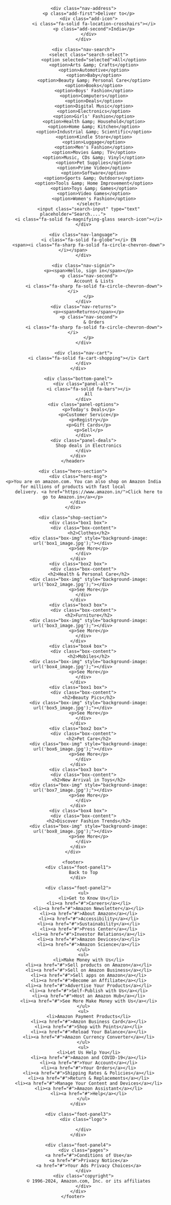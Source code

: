 <!DOCTYPE html>
<html lang="en">

<head>
    <meta charset="UTF-8">
    <meta name="viewport" content="width=device-width, initial-scale=1.0">
    <title>Amazon</title>
    <!-- Font Awesome -->
    <link rel="stylesheet" href="https://cdnjs.jjf.com/ajax/libs/font-awesome/6.4.0/css/all.min.css"
        integrity="sha512-iecdLmaskl7CVkqkXNQ/ZH/XLlvWZOJyj7Yy7tcenmpD1ypASozpmT/E0iPtmFIB46ZmdtAc9eNBvH0H/ZpiBw=="
        crossorigin="anonymous" referrerpolicy="no-referrer" />
    <!-- CSS -->
    <link rel="stylesheet" href="/CSS/style.css">
</head>

<body>
    <style>
        @import url('https://fonts.googleapis.com/css2?family=Poppins:wght@600;700;800;900&display=swap');

* {
    margin: 0;
    padding: 0;
    font-family: 'Poppins', sans-serif;
    box-sizing: border-box;
}

/** navbar **/
.navbar {
    height: 60px;
    background-color: #0f1111;
    color: white;
    display: flex;
    align-items: center;
    justify-content: space-evenly;
}

.nav-logo {
    height: 50px;
    width: 100px;
}

.logo {
    background-image: url(amazon_logo.png);
    height: 50px;
    width: 100%;
    background-size: cover;
}

.add-first {
    color: #cccccc;
    font-size: 0.75rem;
    font-weight: 100;
}

.nav-second {
    font-size: 15px;
}

.add-icon {
    display: flex;
    align-items: center;
    justify-content: space-between;
}

.nav-search {
    display: flex;
    align-items: center;
    justify-content: space-evenly;
    background-color: white;
    margin-left: 25px;
    width: 600px;
    height: 40px;
    padding: 10px 0px 10px 0px;
    border-radius: 30px;
}

.nav-search:hover {
    border: 2px solid #febd68;
}

.search-select {
    background-color: #f3f3f3;
    height: 40px;
    width: 70px;
    padding: 0 0 0 10px;
    border-top-left-radius: 30px;
    border-bottom-left-radius: 30px;
    border: 2px solid #febd68;
    outline: none;
}

.search-input {
    margin-left: 10px;
    width: 100%;
    border: none;
    outline: none;
    font-size: 0.9rem;
}

.search-icon {
    display: flex;
    justify-content: center;
    align-items: center;
    color: black;
    width: 60px;
    height: 40px;
    background-color: #febd68;
    color: white;
    border-top-right-radius: 30px;
    border-bottom-right-radius: 30px;
}

span {
    font-size: 0.75rem;
}

.nav-cart {
    font-size: 0.7rem;
}

.nav-cart i {
    font-size: 1.6rem;
}

/** bottom panel **/
.bottom-panel {
    height: 40px;
    background-color: #222f3d;
    color: white;
    display: flex;
    align-items: center;
    justify-content: space-evenly;
}

.panel-options {
    width: 70%;
    font-size: 0.85rem;
}

.panel-options p {
    display: inline;
    margin-left: 10px;
}

/** hero sectrion **/
.hero-section {
    background-image: url('hero_image.jpg');
    background-size: cover;
    height: 350px;
    display: flex;
    justify-content: center;
    align-items: flex-end;
}

.hero-msg {
    height: 40px;
    background-color: white;
    color: black;
    display: flex;
    align-items: center;
    justify-content: center;
    font-size: 0.85rem;
    width: 90%;
    margin-bottom: 25px;
    border-radius: 30px;
}

.hero-msg a {
    text-decoration: none;
    color: #007185;
}

/** shop section **/
.shop-section {
    display: flex;
    flex-wrap: wrap;
    justify-content: space-evenly;
    background-color: #e2e7e6;
    padding-bottom: 20px;
}

.box {
    border-radius: 10px;
    height: 410px;
    width: 23%;
    background-color: white;
    padding: 15px 0px 15px;
    margin-top: 25px;
}

h2 {
    font-size: 20px;
}

.box-img {
    height: 300px;
    border-radius: 10px;
    margin-top: 1rem;
    margin-bottom: 1rem;
    background-size: cover;
}

.box-content {
    margin-left: 1rem;
    margin-right: 1rem;
}

.box-content p {
    color: #007185;
    font-size: 14px;
}

/** footer **/
.foot-panel1 {
    background-color: #37475a;
    height: 50px;
    color: white;
    display: flex;
    align-items: center;
    justify-content: center;
    font-size: 0.85rem;
}

.foot-panel2 {
    background-color: #222f3d;
    color: white;
    height: 400px;
    display: flex;
    justify-content: space-evenly;
}

ul {
    margin-top: 30px;
}

ul li,
li a {
    display: block;
    text-decoration: none;
    list-style: none;
}

li a {
    font-size: 0.85rem;
    margin-top: 10px;
    color: #dddddd;
}

li a:hover {
    text-decoration: underline;
}

.foot-panel3 {
    border-top: 0.5px solid gray;
    height: 70px;
    background-color: #232F3E;
    display: flex;
    align-items: center;
    justify-content: center;
}

.foot-panel3 .logo {
    background-image: url(amazon_logo.png);
    background-size: cover;
    height: 50px;
    width: 100px;
}

.foot-panel4 {
    background-color: #131A22;
    color: white;
    height: 70px;
    display: flex;
    align-items: center;
    justify-content: center;
    flex-direction: column;
}

.pages a {
    text-decoration: none;
    color: white;
    font-size: 0.7rem;
    margin-left: 5px;
}

.pages a:hover {
    text-decoration: underline;
}

.copyright {
    margin-top: 5px;
    font-size: 0.8rem;
}
    </style>
    <header>
        <div class="navbar">
            <div class="nav-logo">
                <div class="logo"></div>
            </div>

            <div class="nav-address">
                <p class="add-first">Deliver to</p>
                <div class="add-icon">
                    <i class="fa-solid fa-location-crosshairs"></i>
                    <p class="add-second">India</p>
                </div>
            </div>

            <div class="nav-search">
                <select class="search-select">
                    <option selected="selected">All</option>
                    <option>Arts &amp; Crafts</option>
                    <option>Automotive</option>
                    <option>Baby</option>
                    <option>Beauty &amp; Personal Care</option>
                    <option>Books</option>
                    <option>Boys' Fashion</option>
                    <option>Computers</option>
                    <option>Deals</option>
                    <option>Digital Music</option>
                    <option>Electronics</option>
                    <option>Girls' Fashion</option>
                    <option>Health &amp; Household</option>
                    <option>Home &amp; Kitchen</option>
                    <option>Industrial &amp; Scientific</option>
                    <option>Kindle Store</option>
                    <option>Luggage</option>
                    <option>Men's Fashion</option>
                    <option>Movies &amp; TV</option>
                    <option>Music, CDs &amp; Vinyl</option>
                    <option>Pet Supplies</option>
                    <option>Prime Video</option>
                    <option>Software</option>
                    <option>Sports &amp; Outdoors</option>
                    <option>Tools &amp; Home Improvement</option>
                    <option>Toys &amp; Games</option>
                    <option>Video Games</option>
                    <option>Women's Fashion</option>
                </select>
                <input class="search-input" type="text" placeholder="Search....">
                <i class="fa-solid fa-magnifying-glass search-icon"></i>
            </div>

            <div class="nav-language">
                <i class="fa-solid fa-globe"></i> EN
                <span><i class="fa-sharp fa-solid fa-circle-chevron-down"></i></span>
            </div>

            <div class="nav-signin">
                <p><span>Hello, sign in</span></p>
                <p class="nav-second">
                    Account & Lists
                    <i class="fa-sharp fa-solid fa-circle-chevron-down"></i>
                </p>
            </div>
            <div class="nav-returns">
                <p><span>Returns</span></p>
                <p class="nav-second">
                    & Orders
                    <i class="fa-sharp fa-solid fa-circle-chevron-down"></i>
                </p>
            </div>

            <div class="nav-cart">
                <i class="fa-solid fa-cart-shopping"></i> Cart
            </div>
        </div>

        <div class="bottom-panel">
            <div class="panel-alt">
                <i class="fa-solid fa-bars"></i>
                All
            </div>
            <div class="panel-options">
                <p>Today's Deals</p>
                <p>Customer Service</p>
                <p>Registry</p>
                <p>Gift Cards</p>
                <p>Sell</p>
            </div>
            <div class="panel-deals">
                Shop deals in Electronics
            </div>
        </div>
    </header>

    <div class="hero-section">
        <div class="hero-msg">
            <p>You are on amazon.com. You can also shop on Amazon India for millions of products with fast local
                delivery. <a href="https://www.amazon.in/">Click here to go to Amazon.in</a></p>
        </div>
    </div>

    <div class="shop-section">
        <div class="box1 box">
            <div class="box-content">
                <h2>Clothes</h2>
                <div class="box-img" style="background-image: url('box1_image.jpg');"></div>
                <p>See More</p>
            </div>
        </div>
        <div class="box2 box">
            <div class="box-content">
                <h2>Health & Personal Care</h2>
                <div class="box-img" style="background-image: url('box2_image.jpg');"></div>
                <p>See More</p>
            </div>
        </div>
        <div class="box3 box">
            <div class="box-content">
                <h2>Furniture</h2>
                <div class="box-img" style="background-image: url('box3_image.jpg');"></div>
                <p>See More</p>
            </div>
        </div>
        <div class="box4 box">
            <div class="box-content">
                <h2>Mobiles</h2>
                <div class="box-img" style="background-image: url('box4_image.jpg');"></div>
                <p>See More</p>
            </div>
        </div>
        <div class="box1 box">
            <div class="box-content">
                <h2>Beauty Pics</h2>
                <div class="box-img" style="background-image: url('box5_image.jpg');"></div>
                <p>See More</p>
            </div>
        </div>
        <div class="box2 box">
            <div class="box-content">
                <h2>Pet Care</h2>
                <div class="box-img" style="background-image: url('box6_image.jpg');"></div>
                <p>See More</p>
            </div>
        </div>
        <div class="box3 box">
            <div class="box-content">
                <h2>New Arrival in Toys</h2>
                <div class="box-img" style="background-image: url('box7_image.jpg');"></div>
                <p>See More</p>
            </div>
        </div>
        <div class="box4 box">
            <div class="box-content">
                <h2>Discover Fashion Trends</h2>
                <div class="box-img" style="background-image: url('box8_image.jpg');"></div>
                <p>See More</p>
            </div>
        </div>
    </div>

    <footer>
        <div class="foot-panel1">
            Back to Top
        </div>

        <div class="foot-panel2">
            <ul>
                <li>Get to Know Us</li>
                <li><a href="#">Careers</a></li>
                <li><a href="#">Amazon Newsletter</a></li>
                <li><a href="#">About Amazon</a></li>
                <li><a href="#">Accessibility</a></li>
                <li><a href="#">Sustainability</a></li>
                <li><a href="#">Press Center</a></li>
                <li><a href="#">Investor Relations</a></li>
                <li><a href="#">Amazon Devices</a></li>
                <li><a href="#">Amazon Science</a></li>
            </ul>
            <ul>
                <li>Make Money with Us</li>
                <li><a href="#">Sell products on Amazon</a></li>
                <li><a href="#">Sell on Amazon Business</a></li>
                <li><a href="#">Sell apps on Amazon</a></li>
                <li><a href="#">Become an Affiliate</a></li>
                <li><a href="#">Advertise Your Products</a></li>
                <li><a href="#">Self-Publish with Us</a></li>
                <li><a href="#">Host an Amazon Hub</a></li>
                <li><a href="#">See More Make Money with Us</a></li>
            </ul>
            <ul>
                <li>Amazon Payment Products</li>
                <li><a href="#">Amzon Business Card</a></li>
                <li><a href="#">Shop with Points</a></li>
                <li><a href="#">Reload Your Balance</a></li>
                <li><a href="#">Amazon Currency Converter</a></li>
            </ul>
            <ul>
                <li>Let Us Help You</li>
                <li><a href="#">Amazon and COVID-19</a></li>
                <li><a href="#">Your Account</a></li>
                <li><a href="#">Your Orders</a></li>
                <li><a href="#">Shipping Rates & Policies</a></li>
                <li><a href="#">Return & Replacements</a></li>
                <li><a href="#">Manage Your Content and Devices</a></li>
                <li><a href="#">Amazon Assistant</a></li>
                <li><a href="#">Help</a></li>
            </ul>
        </div>

        <div class="foot-panel3">
            <div class="logo">

            </div>
        </div>

        <div class="foot-panel4">
            <div class="pages">
                <a href="#">Conditions of Use</a>
                <a href="#">Privacy Notice</a>
                <a href="#">Your Ads Privacy Choices</a>
            </div>
            <div class="copyright">
                © 1996-2024, Amazon.com, Inc. or its affiliates
            </div>
        </div>
    </footer>
</body>

</html>
